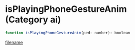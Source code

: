 # isPlayingPhoneGestureAnim (Category ai)

```js
function isPlayingPhoneGestureAnim(ped: number): boolean
```

[filename](isPlayingPhoneGestureAnim_m.md ':include')